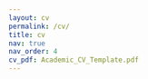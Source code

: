 ```yaml
---
layout: cv
permalink: /cv/
title: cv
nav: true
nav_order: 4
cv_pdf: Academic_CV_Template.pdf
---
```

